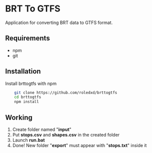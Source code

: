 
# BRT To GTFS
Application for converting BRT data to GTFS format.

## Requirements
- npm
- git
## Installation

Install brttogtfs with npm

```bash
    git clone https://github.com/roledxd/brttogtfs
    cd brttogtfs
    npm install
```
    
## Working
1. Create folder named "**input**"
2. Put **stops.csv** and **shapes.csv** in the created folder
3. Launch **run.bat**
4. Done! New folder "**export**" must appear with "**stops.txt**" inside it
